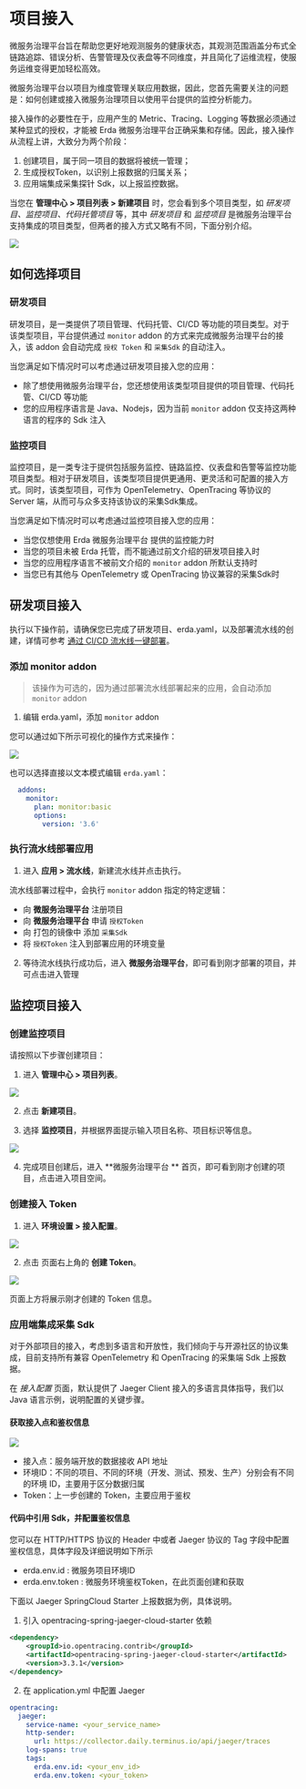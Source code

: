 # 项目接入

微服务治理平台旨在帮助您更好地观测服务的健康状态，其观测范围涵盖分布式全链路追踪、错误分析、告警管理及仪表盘等不同维度，并且简化了运维流程，使服务运维变得更加轻松高效。

微服务治理平台以项目为维度管理关联应用数据，因此，您首先需要关注的问题是：如何创建或接入微服务治理项目以使用平台提供的监控分析能力。

接入操作的必要性在于，应用产生的 Metric、Tracing、Logging 等数据必须通过某种显式的授权，才能被 Erda 微服务治理平台正确采集和存储。因此，接入操作从流程上讲，大致分为两个阶段：

1. 创建项目，属于同一项目的数据将被统一管理；
2. 生成授权Token，以识别上报数据的归属关系；
3. 应用端集成采集探针 Sdk，以上报监控数据。

当您在 **管理中心 > 项目列表 > 新建项目** 时，您会看到多个项目类型，如 _研发项目、监控项目、代码托管项目_ 等，其中 _研发项目_ 和 _监控项目_ 是微服务治理平台支持集成的项目类型，但两者的接入方式又略有不同，下面分别介绍。

![](http://terminus-paas.oss-cn-hangzhou.aliyuncs.com/paas-doc/2022/01/24/ef0f6a59-6434-4ee0-87cc-26abd7cf8222.png)


## 如何选择项目

### 研发项目

研发项目，是一类提供了项目管理、代码托管、CI/CD 等功能的项目类型。对于该类型项目，平台提供通过 `monitor` addon 的方式来完成微服务治理平台的接入，该 addon 会自动完成 `授权 Token` 和 `采集Sdk` 的自动注入。

当您满足如下情况时可以考虑通过研发项目接入您的应用：

- 除了想使用微服务治理平台，您还想使用该类型项目提供的项目管理、代码托管、CI/CD 等功能
- 您的应用程序语言是 Java、Nodejs，因为当前 `monitor` addon 仅支持这两种语言的程序的 Sdk 注入

### 监控项目

监控项目，是一类专注于提供包括服务监控、链路监控、仪表盘和告警等监控功能项目类型。相对于研发项目，该类型项目提供更通用、更灵活和可配置的接入方式。同时，该类型项目，可作为 OpenTelemetry、OpenTracing 等协议的 Server 端，从而可与众多支持该协议的采集Sdk集成。

当您满足如下情况时可以考虑通过监控项目接入您的应用：

- 当您仅想使用 Erda 微服务治理平台 提供的监控能力时
- 当您的项目未被 Erda 托管，而不能通过前文介绍的研发项目接入时
- 当您的应用程序语言不被前文介绍的 `monitor` addon 所默认支持时
- 当您已有其他与 OpenTelemetry 或 OpenTracing 协议兼容的采集Sdk时

## 研发项目接入

执行以下操作前，请确保您已完成了研发项目、erda.yaml，以及部署流水线的创建，详情可参考 [通过 CI/CD 流水线一键部署](../../../dop/guides/deploy/deploy-by-cicd-pipeline)。


### 添加 monitor addon

> 该操作为可选的，因为通过部署流水线部署起来的应用，会自动添加 `monitor` addon

1. 编辑 erda.yaml，添加 `monitor` addon

您可以通过如下所示可视化的操作方式来操作：

![](http://terminus-paas.oss-cn-hangzhou.aliyuncs.com/paas-doc/2022/03/14/0ef22b13-4470-483c-9327-20c617aefc40.png)

也可以选择直接以文本模式编辑 `erda.yaml`：

```yaml
  addons:
    monitor:
      plan: monitor:basic
      options:
        version: '3.6'
```

### 执行流水线部署应用

1. 进入 **应用 > 流水线**，新建流水线并点击执行。 
   
流水线部署过程中，会执行 `monitor` addon 指定的特定逻辑：
- 向 **微服务治理平台** 注册项目
- 向 **微服务治理平台** 申请 `授权Token`
- 向 打包的镜像中 添加 `采集Sdk`
- 将 `授权Token` 注入到部署应用的环境变量

2. 等待流水线执行成功后，进入 **微服务治理平台**，即可看到刚才部署的项目，并可点击进入管理


## 监控项目接入

### 创建监控项目

请按照以下步骤创建项目：

1. 进入 **管理中心 > 项目列表**。
   
![](http://terminus-paas.oss-cn-hangzhou.aliyuncs.com/paas-doc/2022/01/24/e5b45f1f-c9f7-4698-a163-215ecccd32b4.png)

2. 点击 **新建项目**。

3. 选择 **监控项目**，并根据界面提示输入项目名称、项目标识等信息。

![](http://terminus-paas.oss-cn-hangzhou.aliyuncs.com/paas-doc/2022/01/24/ef0f6a59-6434-4ee0-87cc-26abd7cf8222.png)

4. 完成项目创建后，进入 **微服务治理平台 ** 首页，即可看到刚才创建的项目，点击进入项目空间。

### 创建接入 Token

1. 进入 **环境设置 > 接入配置**。

![](http://terminus-paas.oss-cn-hangzhou.aliyuncs.com/paas-doc/2022/02/28/93061c47-c158-46bb-b405-f96521753e51.png)

2. 点击 页面右上角的 **创建 Token**。

![](http://terminus-paas.oss-cn-hangzhou.aliyuncs.com/paas-doc/2022/02/28/fae4dde3-a160-4bdf-8f79-6beeeac10fd8.png)

页面上方将展示刚才创建的 Token 信息。

### 应用端集成采集 Sdk

对于外部项目的接入，考虑到多语言和开放性，我们倾向于与开源社区的协议集成，目前支持所有兼容 OpenTelemetry 和 OpenTracing 的采集端 Sdk 上报数据。

在 _接入配置_ 页面，默认提供了 Jaeger Client 接入的多语言具体指导，我们以 Java 语言示例，说明配置的关键步骤。

#### 获取接入点和鉴权信息

![](http://terminus-paas.oss-cn-hangzhou.aliyuncs.com/paas-doc/2022/02/28/fe9345bf-6f48-4f92-bd8c-80c00aea2289.png)

- 接入点：服务端开放的数据接收 API 地址
- 环境ID：不同的项目、不同的环境（开发、测试、预发、生产）分别会有不同的环境 ID，主要用于区分数据归属
- Token：上一步创建的 Token，主要应用于鉴权

#### 代码中引用 Sdk，并配置鉴权信息

您可以在 HTTP/HTTPS 协议的 Header 中或者 Jaeger 协议的 Tag 字段中配置鉴权信息，具体字段及详细说明如下所示

- erda.env.id : 微服务项目环境ID
- erda.env.token : 微服务环境鉴权Token，在此页面创建和获取

下面以 Jaeger SpringCloud Starter 上报数据为例，具体说明。

1. 引入 opentracing-spring-jaeger-cloud-starter 依赖

```xml
<dependency>
    <groupId>io.opentracing.contrib</groupId>
    <artifactId>opentracing-spring-jaeger-cloud-starter</artifactId>
    <version>3.3.1</version>
</dependency>
```

2. 在 application.yml 中配置 Jaeger

```yaml
opentracing:
  jaeger:
    service-name: <your_service_name>
    http-sender:
      url: https://collector.daily.terminus.io/api/jaeger/traces
    log-spans: true
    tags:
      erda.env.id: <your_env_id>
      erda.env.token: <your_token>
```

















